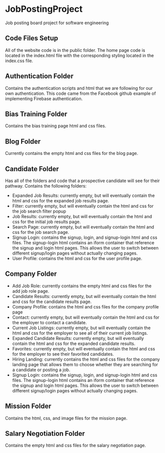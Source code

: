 # JobPostingProject
Job posting board project for software engineering

## Code Files Setup
All of the website code is in the public folder. The home page code is located in the index.html file with the corresponding styling located in the index.css file.

## Authentication Folder
Contains the authentication scripts and html that we are following for our own authentication. This code came from the Facebook github example of implementing Firebase authentication.

## Bias Training Folder 
Contains the bias training page html and css files. 

## Blog Folder
Currently contains the empty html and css files for the blog page. 

## Candidate Folder
Has all of the folders and code that a prospective candidate will see for their pathway. Contains the following folders:
- Expanded Job Results: currently empty, but will eventually contain the html and css for the expanded job results page.
- Filter: currently empty, but will eventually contain the html and css for the job search filter popup
- Job Results: currently empty, but will eventually contain the html and css for the initial job results page.
- Search Page: currently empty, but will eventually contain the html and css for the job search page.
- Signup Login: contains the signup, login, and signup-login html and css files. The signup-login html contains an iform container that reference the signup and login html pages. This allows the user to switch between different signup/login pages without actually changing pages.
- User Profile: contains the html and css for the user profile page. 

## Company Folder
- Add Job Role: currently contains the empty html and css files for the add job role page.
- Candidate Results: currently empty, but will eventually contain the html and css for the candidate results page.
- Company Profile: contains the html and css files for the company profile page
- Contact: currently empty, but will eventually contain the html and css for the employer to contact a candidate.
- Current Job Listings: currently empty, but will eventually contain the html and css for the employer to see all of their current job listings.
- Expanded Candidate Results: currently empty, but will eventually contain the html and css for the expanded candidate results.
- Favorites: currently empty, but will eventually contain the html and css for the employer to see their favorited candidates.
- Hiring Landing: currently contains the html and css files for the company landing page that allows them to choose whether they are searching for a candidate or posting a job.
- Signup Login: contains the signup, login, and signup-login html and css files. The signup-login html contains an iform container that reference the signup and login html pages. This allows the user to switch between different signup/login pages without actually changing pages.

## Mission Folder
Contains the html, css, and image files for the mission page.

## Salary Negotiation Folder
Contains the empty html and css files for the salary negotiation page.